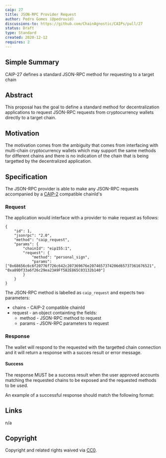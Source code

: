 ```yaml
---
caip: 27
title: JSON-RPC Provider Request
author: Pedro Gomes (@pedrouid)
discussions-to: https://github.com/ChainAgnostic/CAIPs/pull/27
status: Draft
type: Standard
created: 2020-12-12
requires: 2
---
```


## Simple Summary

CAIP-27 defines a standard JSON-RPC method for requesting to a target chain

## Abstract

This proposal has the goal to define a standard method for decentralization applications to request JSON-RPC requests from cryptocurrency wallets directly to a target chain.

## Motivation

The motivation comes from the ambiguity that comes from interfacing with multi-chain cryptocurrency wallets which may support the same methods for different chains and there is no indication of the chain that is being targetted by the decentralized application.

## Specification

The JSON-RPC provider is able to make any JSON-RPC requests accompanied by a [CAIP-2](https://github.com/ChainAgnostic/CAIPs/blob/master/CAIPs/caip-2.md) compatible chainId's

### Request

The application would interface with a provider to make request as follows:

```jsonc
{
    "id": 1,
    "jsonrpc": "2.0",
    "method": "caip_request",
    "params": {
        "chainId": "eip155:1",
        "request": {
            "method": "personal_sign",
            "params": ["0x68656c6c6f20776f726c642c207369676e2074657374206d65737361676521", "0xa89Df33a6f26c29ea23A9Ff582E865C03132b140"]
        }
    }
}
```

The JSON-RPC method is labelled as `caip_request` and expects two parameters:

* chains -  CAIP-2 compatible chainId
* request - an object containting the fields:
    * method - JSON-RPC method to request
    * params - JSON-RPC parameters to request

### Response

The wallet will respond to the requested with the targetted chain connection and it will return a response with a succes result or error message.


#### Success

The response MUST be a success result when the user approved accounts matching the requested chains to be exposed and the requested methods to be used.

An example of a successful response should match the following format:

## Links

n/a

## Copyright

Copyright and related rights waived via [CC0](https://creativecommons.org/publicdomain/zero/1.0/).
